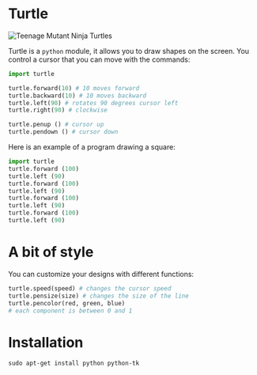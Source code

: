 # Turtle

![Teenage Mutant Ninja Turtles](ninja_turtle.png)

Turtle is a `python` module, it allows you to draw shapes on the screen.
You control a cursor that you can move with the commands:

```python
import turtle

turtle.forward(10) # 10 moves forward
turtle.backward(10) # 10 moves backward
turtle.left(90) # rotates 90 degrees cursor left
turtle.right(90) # clockwise

turtle.penup () # cursor up
turtle.pendown () # cursor down
```

Here is an example of a program drawing a square:

```python
import turtle
turtle.forward (100)
turtle.left (90)
turtle.forward (100)
turtle.left (90)
turtle.forward (100)
turtle.left (90)
turtle.forward (100)
turtle.left (90)
```

# A bit of style

You can customize your designs with different functions:

```python
turtle.speed(speed) # changes the cursor speed
turtle.pensize(size) # changes the size of the line
turtle.pencolor(red, green, blue)
# each component is between 0 and 1
```

# Installation

```shell
sudo apt-get install python python-tk
```
